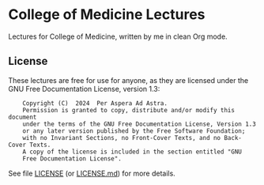 # College of Medicine Lectures
Lectures for College of Medicine, written by me in clean Org mode.

## License
These lectures are free for use for anyone, as they are licensed under the GNU Free Documentation License, version 1.3:

```
    Copyright (C)  2024  Per Aspera Ad Astra.
    Permission is granted to copy, distribute and/or modify this document
    under the terms of the GNU Free Documentation License, Version 1.3
    or any later version published by the Free Software Foundation;
    with no Invariant Sections, no Front-Cover Texts, and no Back-Cover Texts.
    A copy of the license is included in the section entitled "GNU
    Free Documentation License".

```

See file [LICENSE](./LICENSE) (or [LICENSE.md](./LICENSE.md)) for more details.


